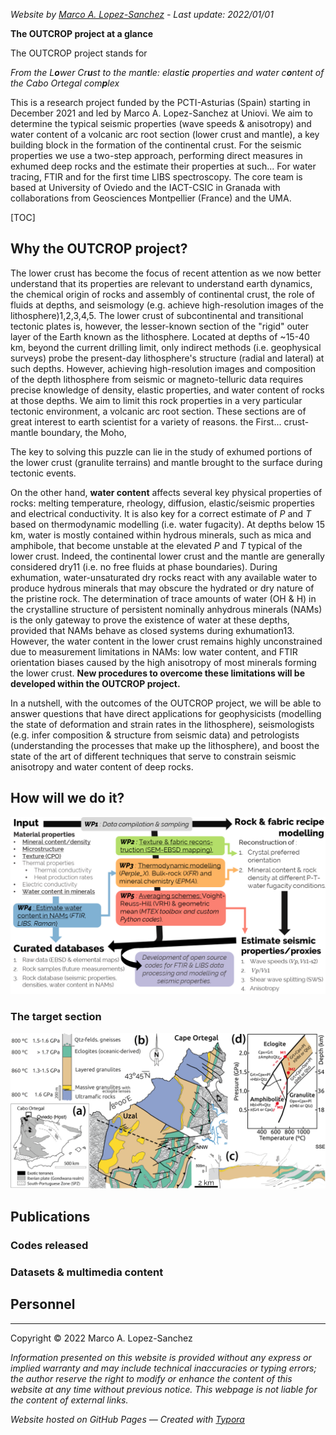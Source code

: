 

_Website by [Marco A. Lopez-Sanchez](https://marcoalopez.github.io/) - Last update: 2022/01/01_

**The OUTCROP project at a glance**

The OUTCROP project stands for

_From the L**o**wer Cr**u**st to the man**t**le: elasti**c** p**r**operties and water c**o**ntent of the Cabo Ortegal com**p**lex_

This is a research project funded by the PCTI-Asturias (Spain) starting in December 2021 and led by Marco A. Lopez-Sanchez at Uniovi. We aim to determine the typical seismic properties (wave speeds & anisotropy) and water content of a volcanic arc root section (lower crust and mantle), a key building block in the formation of the continental crust. For the seismic properties we use a two-step approach, performing direct measures in exhumed deep rocks and the estimate their properties at such... For water tracing, FTIR and for the first time LIBS spectroscopy. The core team is based at University of Oviedo and the IACT-CSIC in Granada with collaborations from Geosciences Montpellier (France) and the UMA.

[TOC]

## Why the OUTCROP project?

The lower crust has become the focus of recent attention as we now better understand that its properties are relevant to understand earth dynamics, the chemical origin of rocks and assembly of continental crust, the role of fluids at depths, and seismology (e.g. achieve high-resolution images of the lithosphere)1,2,3,4,5. The lower crust of subcontinental and transitional tectonic plates is, however, the lesser-known section of the "rigid" outer layer of the Earth known as the lithosphere. Located at depths of ~15-40 km, beyond the current drilling limit, only indirect methods (i.e. geophysical surveys) probe the present-day lithosphere's structure (radial and lateral) at such depths. However, achieving high-resolution images and composition of the depth lithosphere from seismic or magneto-telluric data requires precise knowledge of density, elastic properties, and water content of rocks at those depths. We aim to limit this rock properties in a very particular tectonic environment, a volcanic arc root section. These sections are  of great interest to earth scientist for a variety of reasons. the First... crust-mantle boundary, the Moho, 



The key to solving this puzzle can lie in the study of exhumed portions of the lower crust (granulite terrains) and mantle brought to the surface during tectonic events. 

On the other hand, **water content** affects several key physical properties of rocks: melting temperature, rheology, diffusion, elastic/seismic properties and electrical conductivity. It is also key for a correct estimate of *P* and *T* based on thermodynamic modelling (i.e. water fugacity). At depths below 15 km, water is mostly contained within hydrous minerals, such as mica and amphibole, that become unstable at the elevated *P* and *T* typical of the lower crust. Indeed, the continental lower crust and the mantle are generally considered dry11 (i.e. no free fluids at phase boundaries). During exhumation, water-unsaturated dry rocks react with any available water to produce hydrous minerals that may obscure the hydrated or dry nature of the pristine rock. The determination of trace amounts of water (OH & H) in the crystalline structure of persistent nominally anhydrous minerals (NAMs) is the only gateway to prove the existence of water at these depths, provided that NAMs behave as closed systems during exhumation13. However, the water content in the lower crust remains highly unconstrained due to measurement limitations in NAMs: low water content, and FTIR orientation biases caused by the high anisotropy of most minerals forming the lower crust. **New procedures to overcome these limitations will be developed within the OUTCROP project.**

In a nutshell, with the outcomes of the OUTCROP project, we will be able to answer questions that have direct applications for geophysicists (modelling the state of deformation and strain rates in the lithosphere), seismologists (e.g. infer composition & structure from seismic data) and petrologists (understanding the processes that make up the lithosphere), and boost the state of the art of different techniques that serve to constrain seismic anisotropy and water content of deep rocks.

## How will we do it?





![](figures/synoptic_board.png)



### The target section



![](figures/figure_1.png)



## Publications



### Codes released

### Datasets & multimedia content



## Personnel







---

Copyright © 2022 Marco A. Lopez-Sanchez  

_Information presented on this website is provided without any express or implied warranty and may include technical inaccuracies or typing errors; the author reserve the right to modify or enhance the content of this website at any time without previous notice. This webpage is not liable for the content of external links._  

_Website hosted on GitHub Pages — Created with [Typora](https://typora.io/)_  